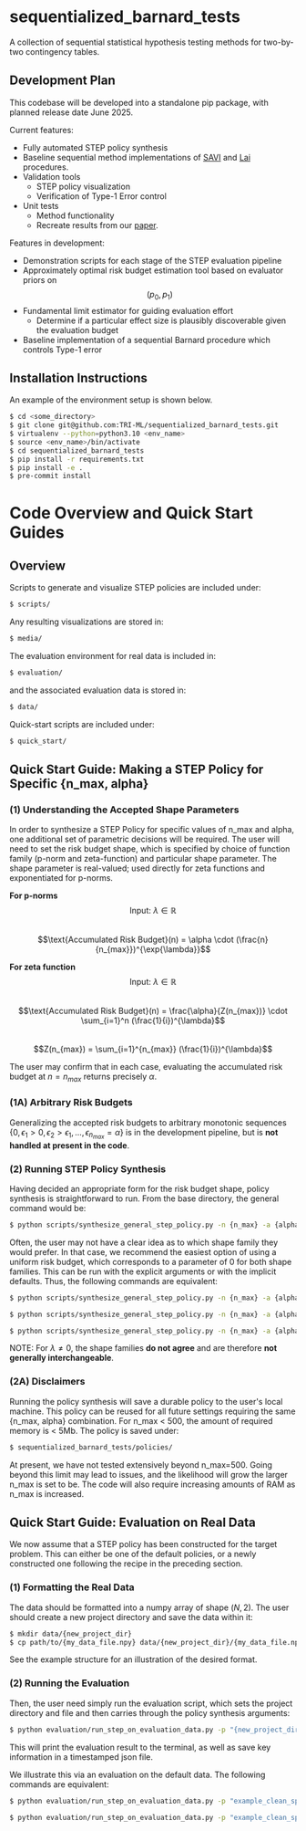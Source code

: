 # sequentialized_barnard_tests
A collection of sequential statistical hypothesis testing methods for two-by-two contingency tables.

## Development Plan
This codebase will be developed into a standalone pip package, with planned release date June 2025.

Current features:
- Fully automated STEP policy synthesis
- Baseline sequential method implementations of [SAVI](https://www.sciencedirect.com/science/article/pii/S0167715223000597?via%3Dihub) and [Lai](https://projecteuclid.org/journals/annals-of-statistics/volume-16/issue-2/Nearly-Optimal-Sequential-Tests-of-Composite-Hypotheses/10.1214/aos/1176350840.full) procedures.
- Validation tools
    - STEP policy visualization
    - Verification of Type-1 Error control
- Unit tests
    - Method functionality
    - Recreate results from our [paper](https://www.arxiv.org/abs/2503.10966).

Features in development:
- Demonstration scripts for each stage of the STEP evaluation pipeline
- Approximately optimal risk budget estimation tool based on evaluator priors on $$(p_0, p_1)$$
- Fundamental limit estimator for guiding evaluation effort
    - Determine if a particular effect size is plausibly discoverable given the evaluation budget
- Baseline implementation of a sequential Barnard procedure which controls Type-1 error

## Installation Instructions
An example of the environment setup is shown below.
```bash
$ cd <some_directory>
$ git clone git@github.com:TRI-ML/sequentialized_barnard_tests.git
$ virtualenv --python=python3.10 <env_name>
$ source <env_name>/bin/activate
$ cd sequentialized_barnard_tests
$ pip install -r requirements.txt
$ pip install -e .
$ pre-commit install
```

# Code Overview and Quick Start Guides

## Overview
Scripts to generate and visualize STEP policies are included under:
```bash
$ scripts/
```

Any resulting visualizations are stored in:
```bash
$ media/
```

The evaluation environment for real data is included in:
```bash
$ evaluation/
```

and the associated evaluation data is stored in:
```bash
$ data/
```

Quick-start scripts are included under:
```bash
$ quick_start/
```

## Quick Start Guide: Making a STEP Policy for Specific \{n_max, alpha\}

### (1) Understanding the Accepted Shape Parameters
In order to synthesize a STEP Policy for specific values of n_max and alpha, one additional set of parametric decisions will be required. The user will need to set the risk budget shape, which is specified by choice of function family (p-norm and zeta-function) and particular shape parameter. The shape parameter is real-valued; used directly for zeta functions and exponentiated for p-norms.

**For p-norms**\
$$\text{Input: } \lambda \in \mathbb{R}$$\
$$\text{Accumulated Risk Budget}(n) = \alpha \cdot (\frac{n}{n_{max}})^{\exp{\lambda}}$$

**For zeta function**\
$$\text{Input: } \lambda \in \mathbb{R}$$\
$$\text{Accumulated Risk Budget}(n) = \frac{\alpha}{Z(n_{max})} \cdot \sum_{i=1}^n (\frac{1}{i})^{\lambda}$$\
$$Z(n_{max}) = \sum_{i=1}^{n_{max}} (\frac{1}{i})^{\lambda}$$

The user may confirm that in each case, evaluating the accumulated risk budget at $`n=n_{max}`$ returns precisely $\alpha$.

### (1A) Arbitrary Risk Budgets
Generalizing the accepted risk budgets to arbitrary monotonic sequences $`\{0, \epsilon_1 > 0, \epsilon_2 > \epsilon_1, ..., \epsilon_{n_{max}} = \alpha\}`$ is in the development pipeline, but is **not handled at present in the code**.

### (2) Running STEP Policy Synthesis
Having decided an appropriate form for the risk budget shape, policy synthesis is straightforward to run. From the base directory, the general command would be:

```bash
$ python scripts/synthesize_general_step_policy.py -n {n_max} -a {alpha} -pz {shape_parameter} -up {use_p_norm_shape_family}
```

Often, the user may not have a clear idea as to which shape family they would prefer. In that case, we recommend the easiest option of using a uniform risk budget, which corresponds to a parameter of 0 for both shape families. This can be run with the explicit arguments or with the implicit defaults. Thus, the following commands are equivalent:

```bash
$ python scripts/synthesize_general_step_policy.py -n {n_max} -a {alpha}
```
```bash
$ python scripts/synthesize_general_step_policy.py -n {n_max} -a {alpha} -pz {0} -up {True}
```
```bash
$ python scripts/synthesize_general_step_policy.py -n {n_max} -a {alpha} -pz {0} -up {False}
```

NOTE: For $\lambda \neq 0$, the shape families **do not agree** and are therefore **not generally interchangeable**.

### (2A) Disclaimers
Running the policy synthesis will save a durable policy to the user's local machine. This policy can be reused for all future settings requiring the same \{n_max, alpha\} combination. For n_max < 500, the amount of required memory is < 5Mb. The policy is saved under:
```bash
$ sequentialized_barnard_tests/policies/
```

At present, we have not tested extensively beyond n_max=500. Going beyond this limit may lead to issues, and the likelihood will grow the larger n_max is set to be. The code will also require increasing amounts of RAM as n_max is increased.

## Quick Start Guide: Evaluation on Real Data

We now assume that a STEP policy has been constructed for the target problem. This can either be one of the default policies, or a newly constructed one following the recipe in the preceding section.

### (1) Formatting the Real Data
The data should be formatted into a numpy array of shape $(N, 2)$. The user should create a new project directory and save the data within it:
```bash
$ mkdir data/{new_project_dir}
$ cp path/to/{my_data_file.npy} data/{new_project_dir}/{my_data_file.npy}
```

See the example structure for an illustration of the desired format.

### (2) Running the Evaluation
Then, the user need simply run the evaluation script, which sets the project directory and file and then carries through the policy synthesis arguments:
```bash
$ python evaluation/run_step_on_evaluation_data.py -p "{new_project_dir}" -f "{my_data_file.npy}" -n {n_max} -a {alpha} -pz {shape_parameter} -up {use_p_norm_shape_family}
```

This will print the evaluation result to the terminal, as well as save key information in a timestamped json file.

We illustrate this via an evaluation on the default data. The following commands are equivalent:
```bash
$ python evaluation/run_step_on_evaluation_data.py -p "example_clean_spill" -f "TRI_CLEAN_SPILL_v4.npy"
```
```bash
$ python evaluation/run_step_on_evaluation_data.py -p "example_clean_spill" -f "TRI_CLEAN_SPILL_v4.npy" -n {200} -a {0.05} -pz {0.0} -up {False}
```
